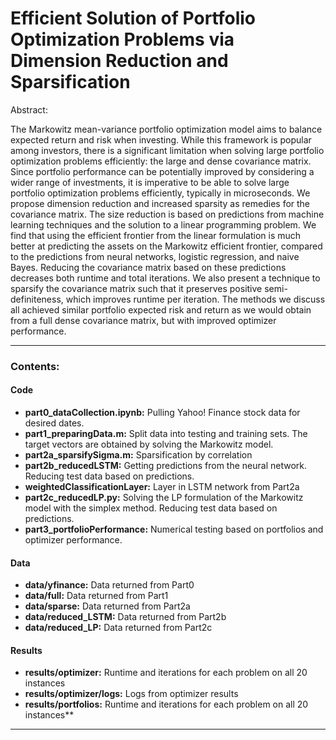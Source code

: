 # Efficient Solution of Portfolio Optimization Problems via Dimension Reduction and Sparsification

Abstract:

The Markowitz mean-variance portfolio optimization model aims to balance expected return and risk when investing. While this framework is popular among investors, there is a significant limitation when solving large portfolio optimization problems efficiently: the large and dense covariance matrix. Since portfolio performance can be potentially improved by considering a wider range of investments, it is imperative to be able to solve large portfolio optimization problems efficiently, typically in microseconds. We propose dimension reduction and increased sparsity as remedies for the covariance matrix. The size reduction is based on predictions from machine learning techniques and the solution to a linear programming problem. We find that using the efficient frontier from the linear formulation is much better at predicting the assets on the Markowitz efficient frontier, compared to the predictions from neural networks, logistic regression, and naive Bayes. Reducing the covariance matrix based on these predictions decreases both runtime and total iterations. We also present a technique to sparsify the covariance matrix such that it preserves positive semi-definiteness, which improves runtime per iteration. The methods we discuss all achieved similar portfolio expected risk and return as we would obtain from  a full dense covariance matrix, but with improved optimizer performance. 

---

### Contents: 
#### Code
- **part0_dataCollection.ipynb:** Pulling Yahoo! Finance stock data for desired dates.
- **part1_preparingData.m:** Split data into testing and training sets. The target vectors are obtained by solving the Markowitz model.
- **part2a_sparsifySigma.m:** Sparsification by correlation 
- **part2b_reducedLSTM:** Getting predictions from the neural network. Reducing test data based on predictions. 
- **weightedClassificationLayer:** Layer in LSTM network from Part2a
- **part2c_reducedLP.py:** Solving the LP formulation of the Markowitz model with the simplex method. Reducing test data based on predictions. 
- **part3_portfolioPerformance:**  Numerical testing based on portfolios and optimizer performance. 

#### Data
- **data/yfinance:** Data returned from Part0
- **data/full:** Data returned from Part1
- **data/sparse:** Data returned from Part2a
- **data/reduced_LSTM:** Data returned from Part2b
- **data/reduced_LP:** Data returned from Part2c

#### Results
- **results/optimizer:** Runtime and iterations for each problem on all 20 instances
- **results/optimizer/logs:** Logs from optimizer results
- **results/portfolios:** Runtime and iterations for each problem on all 20 instances**

---
